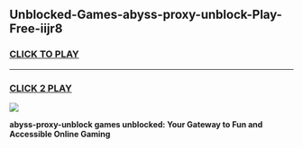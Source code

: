 
## Unblocked-Games-abyss-proxy-unblock-Play-Free-iijr8
<h3>
<a href="https://premium76.site?title=abyss-proxy-unblock&ref=18A1">CLICK TO PLAY</a></h3>
<hr>

<h3>
<a href="https://premium76.site?title=abyss-proxy-unblock&ref=18A1">CLICK 2 PLAY</a>
  
</h3>

<a href="https://premium76.site?title=abyss-proxy-unblock&ref=18A1"><img src="https://clearcache.store/games.png"></a>


**abyss-proxy-unblock games unblocked: Your Gateway to Fun and Accessible Online Gaming**
